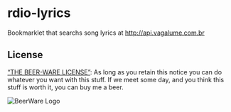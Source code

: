 rdio-lyrics
===========

Bookmarklet that searchs song lyrics at http://api.vagalume.com.br

License
-------


[“THE BEER-WARE LICENSE”](http://en.wikipedia.org/wiki/Beerware):
As long as you retain this notice you can do whatever you want with this stuff. If we meet some day, and you think this stuff is worth it, you can buy me a beer.

![BeerWare Logo](http://upload.wikimedia.org/wikipedia/commons/d/d5/BeerWare_Logo.svg)
